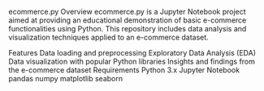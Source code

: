 ecommerce.py
Overview
ecommerce.py is a Jupyter Notebook project aimed at providing an educational demonstration of basic e-commerce functionalities using Python. This repository includes data analysis and visualization techniques applied to an e-commerce dataset.

Features
Data loading and preprocessing
Exploratory Data Analysis (EDA)
Data visualization with popular Python libraries
Insights and findings from the e-commerce dataset
Requirements
Python 3.x
Jupyter Notebook
pandas
numpy
matplotlib
seaborn
